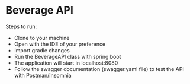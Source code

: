 # Beverage API

Steps to run:

- Clone to your machine
- Open with the IDE of your preference
- Import gradle changes
- Run the BeverageAPI class with spring boot
- The application will start in localhost:8080
- Follow the swagger documentation (swagger.yaml file) to test the API with Postman/Insomnia
